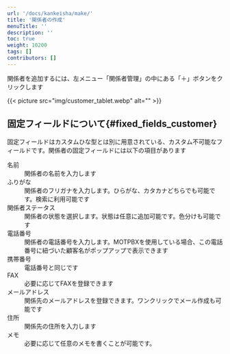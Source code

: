 ```yaml
---
url: '/docs/kankeisha/make/'
title: '関係者の作成'
menuTitle: ''
description: ''
toc: true
weight: 10200
tags: []
contributors: []
---
```


関係者を追加するには、左メニュー「関係者管理」の中にある「＋」ボタンをクリックします

{{< picture src="img/customer_tablet.webp" alt="" >}}

## 固定フィールドについて{#fixed_fields_customer}

固定フィールドはカスタムひな型とは別に用意されている、カスタム不可能なフィールドです。関係者の固定フィールドには以下の項目があります

<dl class="basic">
<dt>名前</dt>
<dd>関係者の名前を入力します</dd>
<dt>ふりがな</dt>
<dd>関係者のフリガナを入力します。ひらがな、カタカナどちらでも可能です。検索に利用可能です</dd>
<dt>関係者ステータス</dt>
<dd>関係者の状態を選択します。状態は任意に追加可能です。色分けも可能です</dd>
<dt>電話番号</dt>
<dd>関係者の電話番号を入力します。MOTPBXを使用している場合、この電話番号に紐づいた顧客名がポップアップで表示できます</dd>
<dt>携帯番号</dt>
<dd>電話番号と同じです</dd>
<dt>FAX</dt>
<dd>必要に応じてFAXを登録できます</dd>
<dt>メールアドレス</dt>
<dd>関係先のメールアドレスを登録できます。ワンクリックでメール作成も可能です</dd>
<dt>住所</dt>
<dd>関係先の住所を入力します</dd>
<dt>メモ</dt>
<dd>必要に応じて任意のメモを書くことが可能です。</dd>
</dl>
